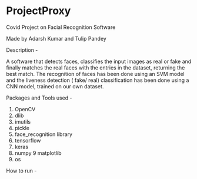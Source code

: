 # ProjectProxy
 Covid Project on Facial Recognition Software
 
 Made by Adarsh Kumar and Tulip Pandey
 
 Description - 
 
 A software that detects faces, classifies the input images as real or fake and finally matches the real faces with the entries in the dataset, returning the best match. The recognition  of faces has been done using an SVM model and the liveness  detection ( fake/ real) classification has been done using a CNN model, trained on our own dataset.
 
 
 Packages and Tools used - 
 
 1. OpenCV 
 2. dlib
 3. imutils
 4. pickle
 5. face_recognition library
 6. tensorflow
 7. keras
 8. numpy
 9  matplotlib 
 10. os
 
 How to run -
 
 
 
 
